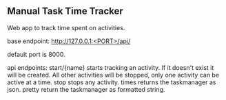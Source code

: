 ## Manual Task Time Tracker

Web app to track time spent on activities.

base endpoint:
    http://127.0.0.1:<PORT>/api/

default port is 8000.

api endpoints:
    start/{name}        starts tracking an activity. If it doesn't exist it
                        will be created. All other activities will be stopped,
                        only one activity can be active at a time.
    stop                stops any activity.
    times               returns the taskmanager as json.
    pretty              return the taskmanager as formatted string.
